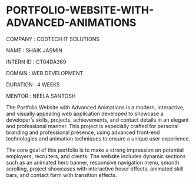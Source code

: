 # PORTFOLIO-WEBSITE-WITH-ADVANCED-ANIMATIONS

COMPANY : CODTECH IT SOLUTIONS

NAME : SHAIK JASMIN

INTERN ID : CT04DA369

DOMAIN : WEB DEVELOPMENT

DURATION : 4 WEEKS

MENTOR : NEELA SANTOSH

The Portfolio Website with Advanced Animations is a modern, interactive, and visually appealing web application developed to showcase a developer’s skills, projects, achievements, and contact details in an elegant and professional manner. This project is especially crafted for personal branding and professional presence, using advanced front-end technologies and animation techniques to ensure a unique user experience.

The core goal of this portfolio is to make a strong impression on potential employers, recruiters, and clients. The website includes dynamic sections such as an animated hero banner, responsive navigation menu, smooth scrolling, project showcases with interactive hover effects, animated skill bars, and contact form with transition effects.
